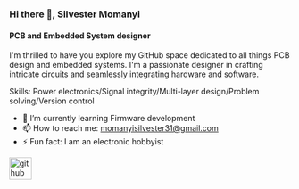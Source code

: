 ### Hi there 👋, Silvester Momanyi
#### PCB and Embedded System designer
I'm thrilled to have you explore my GitHub space dedicated to all things PCB design and embedded systems. I'm a passionate designer in crafting intricate circuits and seamlessly integrating hardware and software.

Skills: Power electronics/Signal integrity/Multi-layer design/Problem solving/Version control

- 🌱 I’m currently learning Firmware development 
- 📫 How to reach me: momanyisilvester31@gmail.com 
- ⚡ Fun fact: I am an electronic hobbyist 


[<img src='https://cdn.jsdelivr.net/npm/simple-icons@3.0.1/icons/github.svg' alt='github' height='40'>](https://github.com/Silve-ster)
